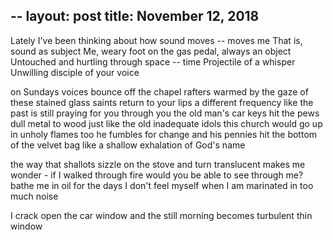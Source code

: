 --
layout:	post
title:	November 12, 2018
--

Lately I've been thinking about how sound moves -- moves me
That is, sound as subject
Me, weary foot on the gas pedal, always an object
Untouched and hurtling through space -- time
Projectile of a whisper
Unwilling disciple of your voice 

on Sundays voices bounce off the chapel rafters
warmed by the gaze of these stained glass saints
return to your lips a different frequency
like the past is still praying for you
through you
the old man's car keys hit the pews
dull metal to wood just like the old inadequate idols
this church would go up in unholy flames too 
he fumbles for change and his pennies hit the bottom of the velvet bag
like a shallow exhalation of God's name

the way that shallots sizzle on the stove
and turn translucent
makes me wonder -
if I walked through fire 
would you be able to see through me?
bathe me in oil
for the days I don't feel myself
when I am marinated in too much noise

I crack open the car window and the still morning becomes turbulent
thin window







